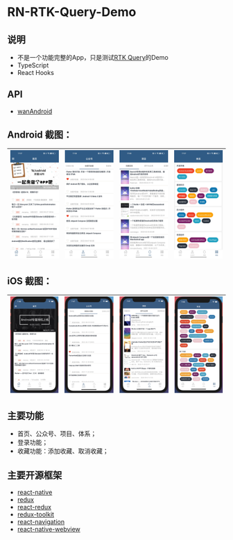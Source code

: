 # RN-RTK-Query-Demo

## 说明
- 不是一个功能完整的App，只是测试[RTK Query](https://redux-toolkit.js.org/rtk-query/overview)的Demo
- TypeScript
- React Hooks

## API
 - [wanAndroid](https://github.com/hongyangAndroid/wanandroid)

## Android 截图：

| ![](jpg/home.jpg) | ![](jpg/offic.jpg) | ![](jpg/proj.jpg) | ![](jpg/tree.jpg) |
| --- | --- | --- | --- |

## iOS 截图：

| ![](jpg/home-ios.jpg) | ![](jpg/offic-ios.jpg) | ![](jpg/proj-ios.jpg) | ![](jpg/tree-ios.jpg) |
| --- | --- | --- | --- |

## 主要功能

- 首页、公众号、项目、体系；
- 登录功能；
- 收藏功能：添加收藏、取消收藏；
  

## 主要开源框架

 - [react-native](https://github.com/facebook/react-native)
 - [redux](https://github.com/reduxjs/redux)
 - [react-redux](https://github.com/reduxjs/react-redux)
 - [redux-toolkit](https://github.com/reduxjs/redux-toolkit)
 - [react-navigation](https://github.com/react-navigation/react-navigation)
 - [react-native-webview](https://github.com/react-native-community/react-native-webview)

